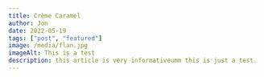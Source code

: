 ```yaml
---
title: Crème Caramel
author: Jon
date: 2022-05-19
tags: ["post", "featured"]
image: /media/flan.jpg
imageAlt: This is a test
description: this article is very informativeumm this is just a test.
---
```

